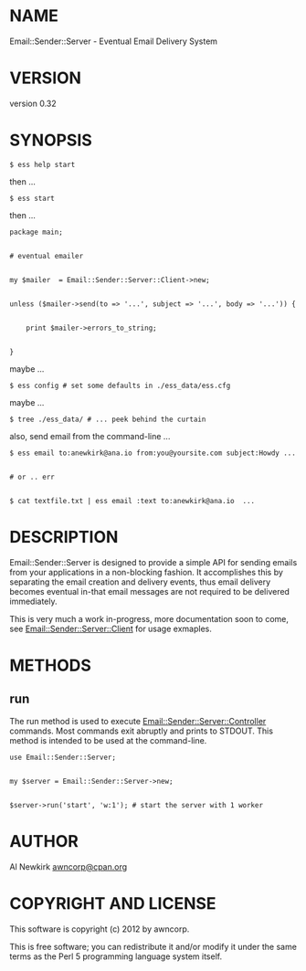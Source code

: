 # NAME

Email::Sender::Server - Eventual Email Delivery System

# VERSION

version 0.32

# SYNOPSIS

    $ ess help start

then ...

    $ ess start

then ...

    package main;
    

    # eventual emailer
    

    my $mailer  = Email::Sender::Server::Client->new;
    

    unless ($mailer->send(to => '...', subject => '...', body => '...')) {
        

        print $mailer->errors_to_string;
        

    }

maybe ...

    $ ess config # set some defaults in ./ess_data/ess.cfg

maybe ...

    $ tree ./ess_data/ # ... peek behind the curtain

also, send email from the command-line ...

    $ ess email to:anewkirk@ana.io from:you@yoursite.com subject:Howdy ...
    

    # or .. err
    

    $ cat textfile.txt | ess email :text to:anewkirk@ana.io  ...

# DESCRIPTION

Email::Sender::Server is designed to provide a simple API for sending
emails from your applications in a non-blocking fashion. It accomplishes this by
separating the email creation and delivery events, thus email delivery becomes
eventual in-that email messages are not required to be delivered immediately.

This is very much a work in-progress, more documentation soon to come, see
[Email::Sender::Server::Client](http://search.cpan.org/perldoc?Email::Sender::Server::Client) for usage exmaples.

# METHODS

## run

The run method is used to execute [Email::Sender::Server::Controller](http://search.cpan.org/perldoc?Email::Sender::Server::Controller) commands.
Most commands exit abruptly and prints to STDOUT. This method is intended to be
used at the command-line.

    use Email::Sender::Server;
    

    my $server = Email::Sender::Server->new;
    

    $server->run('start', 'w:1'); # start the server with 1 worker

# AUTHOR

Al Newkirk <awncorp@cpan.org>

# COPYRIGHT AND LICENSE

This software is copyright (c) 2012 by awncorp.

This is free software; you can redistribute it and/or modify it under
the same terms as the Perl 5 programming language system itself.